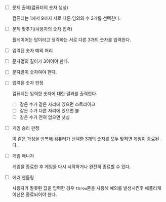 - [ ]  문제 출제(컴퓨터의 숫자 생성) 

    컴퓨터는 1에서 9까지 서로 다른 임의의 수 3개를 선택한다.
    
- [ ]  문제 맞추기(사용자의 숫자 입력)

    플레이어는 답이라고 생각하는 서로 다른 3개의 숫자를 입력한다.
  
- [ ]  입력된 숫자 예외 처리
  - [ ] 문자열의 길이가 3이어야 한다.
  - [ ] 문자열이 숫자여야 한다.
    
- [ ]  입력된 숫자 판정
    
    컴퓨터는 입력한 숫자에 대한 결과를 출력한다. 
    - [ ] 같은 수가 같은 자리에 있으면 스트라이크
    - [ ] 같은 수가 다른 자리에 있으면 볼
    - [ ] 같은 수가 전혀 없으면 낫싱
    
- [ ]  게임 승리 판정
    
    이 같은 과정을 반복해 컴퓨터가 선택한 3개의 숫자를 모두 맞히면 게임이 종료된다.
    
- [ ]  게임 매니저
    
    게임을 종료한 후 게임을 다시 시작하거나 완전히 종료할 수 있다.
    
- [ ]  에러 핸들링
    
    사용자가 잘못된 값을 입력한 경우 `throw`문을 사용해 예외를 발생시킨후 애플리케이션은 종료되어야 한다.